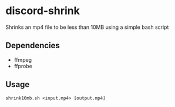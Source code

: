 # discord-shrink
Shrinks an mp4 file to be less than 10MB using a simple bash script
## Dependencies
- ffmpeg
- ffprobe
## Usage
``shrink10mb.sh <input.mp4> [output.mp4]``
